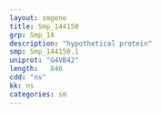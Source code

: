 ```yaml
---
layout: smgene
title: Smp_144150
grp: Smp_14
description: "hypothetical protein"
smp: Smp_144150.1
uniprot: "G4VB42"
length:   846
cdd: "ns"
kk: ns
categories: sm
---
```

